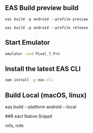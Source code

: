## EAS Build preview build

```Command: Development Build Command
eas build -p android --profile preview
```

```Command: Development Build Command
eas build -p android --profile release
```

## Start Emulator

```cmd
emulator -avd Pixel_7_Pro
```

## Install the latest EAS CLI

```cmd
npm install -g eas-cli
```

## Build Local (macOS, linux)

eas build --platform android --local

##R eact Native Snippit

rnfs, rnfe
